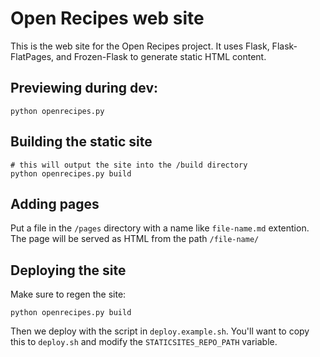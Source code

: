 # Open Recipes web site

This is the web site for the Open Recipes project. It uses Flask, Flask-FlatPages, and Frozen-Flask to generate static HTML content.

## Previewing during dev:

    python openrecipes.py

## Building the static site

    # this will output the site into the /build directory
    python openrecipes.py build

## Adding pages

Put a file in the `/pages` directory with a name like `file-name.md` extention. The page will be served as HTML from the path `/file-name/`

## Deploying the site

Make sure to regen the site:

	python openrecipes.py build

Then we deploy with the script in `deploy.example.sh`. You'll want to copy this to `deploy.sh` and modify the `STATICSITES_REPO_PATH` variable.
